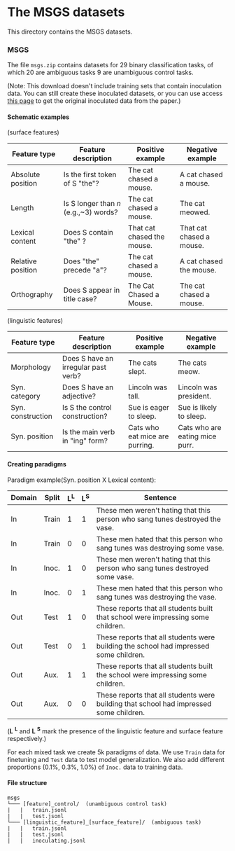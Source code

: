# The MSGS datasets

This directory contains the MSGS datasets.

### MSGS

The file ```msgs.zip```  contains datasets for 29 binary classification tasks, of which 20 are ambiguous tasks 9 are unambiguous control tasks.

(Note: This download doesn't include training sets that contain inoculation data. You can still create these inoculated datasets, or you can use access [this page](https://drive.google.com/file/d/1-B5L_-5AfssDfV67zUKsGhFTYJ9ECZkD/view?usp=sharing) to get the original inoculated data from the paper.)

#### Schematic examples

(surface features)

| Feature type | Feature description | Positive example | Negative example |
|-|-|-|-|
| Absolute position | Is the first token of S "the"? | The cat chased a mouse. | A cat chased a mouse. |
| Length | Is S longer than *n* (e.g.,~3) words? | The cat chased a mouse. | The cat meowed. |
| Lexical content | Does S contain "the" ? | That cat chased the mouse. | That cat chased a mouse. |
| Relative position | Does "the" precede "a"? | The cat chased a mouse. | A cat chased the mouse. |
| Orthography | Does S appear in title case? | The Cat Chased a Mouse. | The cat chased a mouse. |

(linguistic features)

| Feature type | Feature description | Positive example | Negative example |
|-|-|-|-|
| Morphology | Does S have an irregular past verb? | The cats slept. | The cats meow. |
| Syn. category | Does S have an adjective? | Lincoln was tall. | Lincoln was president. |
| Syn. construction | Is S the control construction? | Sue is eager to sleep. | Sue is likely to sleep. |
| Syn. position | Is the main verb in "ing" form? | Cats who eat mice are purring. | Cats who are eating mice purr. |

#### Creating paradigms

Paradigm example(Syn. position X Lexical content):

| Domain | Split | **L**<sup>L</sup> | **L**<sup>S</sup> | Sentence |
|-|-|-|-|-|
| In | Train | 1 | 1 | These men weren't hating that this person who sang tunes destroyed the vase. |
| In | Train | 0 | 0 | These men hated that this person who sang tunes was destroying some vase. |
| In | Inoc. | 1 | 0 | These men weren't hating that this person who sang tunes destroyed some vase. |
| In | Inoc. | 0 | 1 | These men hated that this person who sang tunes was destroying the vase. |
| Out | Test | 1 | 0 | These reports that all students built that school were impressing some children. |
| Out | Test | 0 | 1 | These reports that all students were building the school had impressed some children. |
| Out | Aux. | 1 | 1 | These reports that all students built the school were impressing some children. |
| Out | Aux. | 0 | 0 | These reports that all students were building that school had impressed some children. |

(**L** <sup>**L**</sup> and **L** <sup>**S**</sup> mark the presence of the linguistic feature and surface feature respectively.)

For each mixed task we create 5k paradigms of data. We use `Train` data for finetuning and `Test` data to test model generalization. We also add different proportions (0.1%, 0.3%, 1.0%) of `Inoc.` data to training data.

#### File structure

```
msgs
└─── [feature]_control/  (unambiguous control task)
|   |   train.jsonl
|   |   test.jsonl
└─── [linguistic_feature]_[surface_feature]/  (ambiguous task)
|   |   train.jsonl
|   |   test.jsonl
|   |   inoculating.jsonl
```
